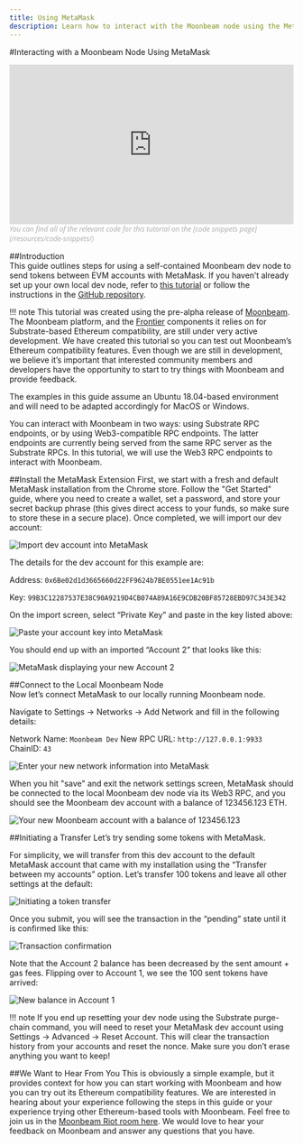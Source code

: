 ```yaml
---
title: Using MetaMask
description: Learn how to interact with the Moonbeam node using the MetaMask browser plug-in.
---
```

#Interacting with a Moonbeam Node Using MetaMask  
<style>.embed-container { position: relative; padding-bottom: 56.25%; height: 0; overflow: hidden; max-width: 100%; } .embed-container iframe, .embed-container object, .embed-container embed { position: absolute; top: 0; left: 0; width: 100%; height: 100%; }</style><div class='embed-container'><iframe src='https://www.youtube.com/embed//hrpBd2-a7as' frameborder='0' allowfullscreen></iframe></div>
<style>.caption { font-family: Open Sans, sans-serif; font-size: 0.9em; color: rgba(170, 170, 170, 1); font-style: italic; letter-spacing: 0px; position: relative;}</style><div class='caption'>You can find all of the relevant code for this tutorial on the [code snippets page](/resources/code-snippets/)</div>

##Introduction  
This guide outlines steps for using a self-contained Moonbeam dev node to send tokens between EVM accounts with MetaMask.  If you haven’t already set up your own local dev node, refer to [this tutorial](/getting-started/setting-up-a-node/) or follow the instructions in the [GitHub repository](https://github.com/PureStake/moonbeam/tree/moonbeam-tutorials).

!!! note
    This tutorial was created using the pre-alpha release of [Moonbeam](https://github.com/PureStake/moonbeam/tree/moonbeam-tutorials). The Moonbeam platform, and the [Frontier](https://github.com/paritytech/frontier) components it relies on for Substrate-based Ethereum compatibility, are still under very active development.  We have created this tutorial so you can test out Moonbeam’s Ethereum compatibility features.  Even though we are still in development, we believe it’s important that interested community members and developers have the opportunity to start to try things with Moonbeam and provide feedback.

The examples in this guide assume an Ubuntu 18.04-based environment and will need to be adapted accordingly for MacOS or Windows.

You can interact with Moonbeam in two ways: using Substrate RPC endpoints, or by using Web3-compatible RPC endpoints.  The latter endpoints are currently being served from the same RPC server as the Substrate RPCs.  In this tutorial, we will use the Web3 RPC endpoints to interact with Moonbeam.

##Install the MetaMask Extension
First, we start with a fresh and default MetaMask installation from the Chrome store. Follow the "Get Started" guide, where you need to create a wallet, set a password, and store your secret backup phrase (this gives direct access to your funds, so make sure to store these in a secure place). Once completed, we will import our dev account:

![Import dev account into MetaMask](/images/using-metamask-1.png)

The details for the dev account for this example are:

Address: `0x6Be02d1d3665660d22FF9624b7BE0551ee1Ac91b`

Key: `99B3C12287537E38C90A9219D4CB074A89A16E9CDB20BF85728EBD97C343E342`

On the import screen, select “Private Key” and paste in the key listed above:

![Paste your account key into MetaMask](/images/using-metamask-2.png)

You should end up with an imported “Account 2” that looks like this:

![MetaMask displaying your new Account 2](/images/using-metamask-3.png)

##Connect to the Local Moonbeam Node  
Now let’s connect MetaMask to our locally running Moonbeam node.  

Navigate to Settings -> Networks -> Add Network and fill in the following details:

Network Name: `Moonbeam Dev`
New RPC URL: `http://127.0.0.1:9933`
ChainID: `43`

![Enter your new network information into MetaMask](/images/using-metamask-4.png)

When you hit "save" and exit the network settings screen, MetaMask should be connected to the local Moonbeam dev node via its Web3 RPC, and you should see the Moonbeam dev account with a balance of 123456.123 ETH.

![Your new Moonbeam account with a balance of 123456.123](/images/using-metamask-5.png)

##Initiating a Transfer
Let’s try sending some tokens with MetaMask.  

For simplicity, we will transfer from this dev account to the default MetaMask account that came with my installation using the “Transfer between my accounts” option.  Let’s transfer 100 tokens and leave all other settings at the default:

![Initiating a token transfer](/images/using-metamask-6.png)

Once you submit, you will see the transaction in the “pending” state until it is confirmed like this:

![Transaction confirmation](/images/using-metamask-7.png)

Note that the Account 2 balance has been decreased by the sent amount + gas fees.  Flipping over to Account 1, we see the 100 sent tokens have arrived:

![New balance in Account 1](/images/using-metamask-8.png)

!!! note
    If you end up resetting your dev node using the Substrate purge-chain command, you will need to reset your MetaMask dev account using Settings -> Advanced -> Reset Account.  This will clear the transaction history from your accounts and reset the nonce. Make sure you don’t erase anything you want to keep!

##We Want to Hear From You
This is obviously a simple example, but it provides context for how you can start working with Moonbeam and how you can try out its Ethereum compatibility features.  We are interested in hearing about your experience following the steps in this guide or your experience trying other Ethereum-based tools with Moonbeam.  Feel free to join us in the [Moonbeam Riot room here](https://matrix.to/#/!dzULkAiPePEaverEEP:matrix.org?via=matrix.org&via=web3.foundation).  We would love to hear your feedback on Moonbeam and answer any questions that you have.  
	
